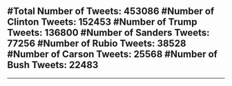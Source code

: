 #Total Number of Tweets: 453086 
#Number of Clinton Tweets: 152453
#Number of Trump Tweets: 136800
#Number of Sanders Tweets: 77256
#Number of Rubio Tweets: 38528
#Number of Carson Tweets: 25568
#Number of Bush Tweets: 22483
---
---

